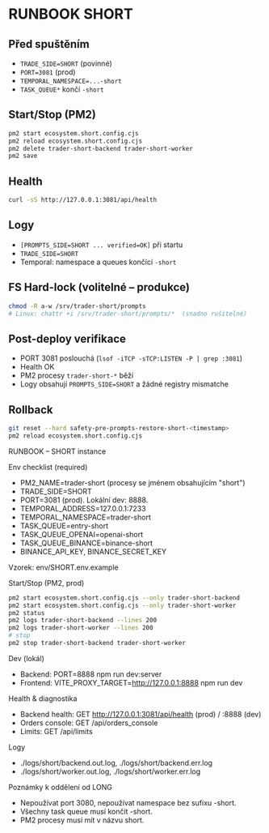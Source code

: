 # RUNBOOK SHORT

## Před spuštěním
- `TRADE_SIDE=SHORT` (povinné)
- `PORT=3081` (prod)
- `TEMPORAL_NAMESPACE=...-short`
- `TASK_QUEUE*` končí `-short`

## Start/Stop (PM2)
```bash
pm2 start ecosystem.short.config.cjs
pm2 reload ecosystem.short.config.cjs
pm2 delete trader-short-backend trader-short-worker
pm2 save
```

## Health
```bash
curl -sS http://127.0.0.1:3081/api/health
```

## Logy
- `[PROMPTS_SIDE=SHORT ... verified=OK]` při startu
- `TRADE_SIDE=SHORT`
- Temporal: namespace a queues končící `-short`

## FS Hard-lock (volitelné – produkce)
```bash
chmod -R a-w /srv/trader-short/prompts
# Linux: chattr +i /srv/trader-short/prompts/*  (snadno rušitelné)
```

## Post-deploy verifikace
- PORT 3081 poslouchá (`lsof -iTCP -sTCP:LISTEN -P | grep :3081`)
- Health OK
- PM2 procesy `trader-short-*` běží
- Logy obsahují `PROMPTS_SIDE=SHORT` a žádné registry mismatche

## Rollback
```bash
git reset --hard safety-pre-prompts-restore-short-<timestamp>
pm2 reload ecosystem.short.config.cjs
```

RUNBOOK – SHORT instance

Env checklist (required)
- PM2_NAME=trader-short (procesy se jménem obsahujícím "short")
- TRADE_SIDE=SHORT
- PORT=3081 (prod). Lokální dev: 8888.
- TEMPORAL_ADDRESS=127.0.0.1:7233
- TEMPORAL_NAMESPACE=trader-short
- TASK_QUEUE=entry-short
- TASK_QUEUE_OPENAI=openai-short
- TASK_QUEUE_BINANCE=binance-short
- BINANCE_API_KEY, BINANCE_SECRET_KEY

Vzorek: env/SHORT.env.example

Start/Stop (PM2, prod)
```bash
pm2 start ecosystem.short.config.cjs --only trader-short-backend
pm2 start ecosystem.short.config.cjs --only trader-short-worker
pm2 status
pm2 logs trader-short-backend --lines 200
pm2 logs trader-short-worker --lines 200
# stop
pm2 stop trader-short-backend trader-short-worker
```

Dev (lokál)
- Backend: PORT=8888 npm run dev:server
- Frontend: VITE_PROXY_TARGET=http://127.0.0.1:8888 npm run dev

Health & diagnostika
- Backend health: GET http://127.0.0.1:3081/api/health (prod) / :8888 (dev)
- Orders console: GET /api/orders_console
- Limits: GET /api/limits

Logy
- ./logs/short/backend.out.log, ./logs/short/backend.err.log
- ./logs/short/worker.out.log, ./logs/short/worker.err.log

Poznámky k oddělení od LONG
- Nepoužívat port 3080, nepoužívat namespace bez sufixu -short.
- Všechny task queue musí končit -short.
- PM2 procesy musí mít v názvu short.


